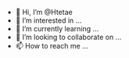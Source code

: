 - 👋 Hi, I’m @Htetae
- 👀 I’m interested in ...
- 🌱 I’m currently learning ...
- 💞️ I’m looking to collaborate on ...
- 📫 How to reach me ...

<!---
Htetae/Htetae is a ✨ special ✨ repository because its `README.md` (this file) appears on your GitHub profile.
You can click the Preview link to take a look at your changes.
--->
